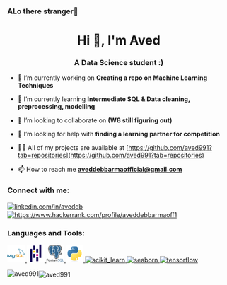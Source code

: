 ### ALo there stranger👋

<h1 align="center">Hi 👋, I'm Aved</h1>
<h3 align="center">A Data Science student :)</h3>


- 🔭 I’m currently working on **Creating a repo on Machine Learning Techniques**

- 🌱 I’m currently learning **Intermediate SQL & Data cleaning, preprocessing, modelling**

- 👯 I’m looking to collaborate on **(W8 still figuring out)**

- 🤝 I’m looking for help with **finding a learning partner for competition**

- 👨‍💻 All of my projects are available at [https://github.com/aved991?tab=repositories](https://github.com/aved991?tab=repositories)

- 📫 How to reach me **aveddebbarmaofficial@gmail.com**

<h3 align="left">Connect with me:</h3>
<p align="left">
<a href="https://linkedin.com/in/linkedin.com/in/aveddb" target="blank"><img align="center" src="https://raw.githubusercontent.com/rahuldkjain/github-profile-readme-generator/master/src/images/icons/Social/linked-in-alt.svg" alt="linkedin.com/in/aveddb" height="30" width="40" /></a>
<a href="https://www.hackerrank.com/https://www.hackerrank.com/profile/aveddebbarmaoff1" target="blank"><img align="center" src="https://raw.githubusercontent.com/rahuldkjain/github-profile-readme-generator/master/src/images/icons/Social/hackerrank.svg" alt="https://www.hackerrank.com/profile/aveddebbarmaoff1" height="30" width="40" /></a>
</p>

<h3 align="left">Languages and Tools:</h3>
<p align="left"> <a href="https://www.mysql.com/" target="_blank" rel="noreferrer"> <img src="https://raw.githubusercontent.com/devicons/devicon/master/icons/mysql/mysql-original-wordmark.svg" alt="mysql" width="40" height="40"/> </a> <a href="https://pandas.pydata.org/" target="_blank" rel="noreferrer"> <img src="https://raw.githubusercontent.com/devicons/devicon/2ae2a900d2f041da66e950e4d48052658d850630/icons/pandas/pandas-original.svg" alt="pandas" width="40" height="40"/> </a> <a href="https://www.postgresql.org" target="_blank" rel="noreferrer"> <img src="https://raw.githubusercontent.com/devicons/devicon/master/icons/postgresql/postgresql-original-wordmark.svg" alt="postgresql" width="40" height="40"/> </a> <a href="https://www.python.org" target="_blank" rel="noreferrer"> <img src="https://raw.githubusercontent.com/devicons/devicon/master/icons/python/python-original.svg" alt="python" width="40" height="40"/> </a> <a href="https://scikit-learn.org/" target="_blank" rel="noreferrer"> <img src="https://upload.wikimedia.org/wikipedia/commons/0/05/Scikit_learn_logo_small.svg" alt="scikit_learn" width="40" height="40"/> </a> <a href="https://seaborn.pydata.org/" target="_blank" rel="noreferrer"> <img src="https://seaborn.pydata.org/_images/logo-mark-lightbg.svg" alt="seaborn" width="40" height="40"/> </a> <a href="https://www.tensorflow.org" target="_blank" rel="noreferrer"> <img src="https://www.vectorlogo.zone/logos/tensorflow/tensorflow-icon.svg" alt="tensorflow" width="40" height="40"/> </a> </p>

<p><img align="left" src="https://github-readme-stats.vercel.app/api/top-langs?username=aved991&show_icons=true&locale=en&layout=compact" alt="aved991" /></p>


<p><img align="center" src="https://github-readme-streak-stats.herokuapp.com/?user=aved991&" alt="aved991" /></p>
